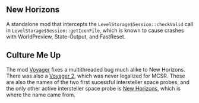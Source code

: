 ## New Horizons
A standalone mod that intercepts the `LevelStorage$Session::checkValid` call in `LevelStorage$Session::getIconFile`, which is known to cause crashes with WorldPreview, State-Output, and FastReset.

## Culture Me Up
The mod [Voyager](https://github.com/tildejustin/voyager) fixes a multithreaded bug much alike to New Horizons. There was also a [Voyager 2](https://github.com/modmuss50/Voyager-2), which was never legalized for MCSR. These are also the names of the two first sucessful intersteller space probes, and the only other active intersteller space probe is [New Horizons](https://en.wikipedia.org/wiki/New_Horizons), which is where the name came from.

